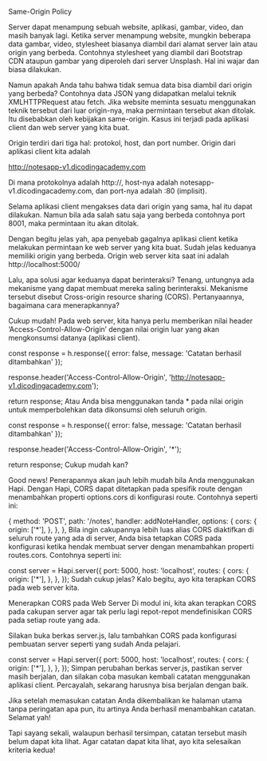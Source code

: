 Same-Origin Policy

Server dapat menampung sebuah website, aplikasi, gambar, video, dan masih banyak lagi. Ketika server menampung website, mungkin beberapa data gambar, video, stylesheet biasanya diambil dari alamat server lain atau origin yang berbeda. Contohnya stylesheet yang diambil dari Bootstrap CDN ataupun gambar yang diperoleh dari server Unsplash. Hal ini wajar dan biasa dilakukan.

Namun apakah Anda tahu bahwa tidak semua data bisa diambil dari origin yang berbeda? Contohnya data JSON yang didapatkan melalui teknik XMLHTTPRequest atau fetch. Jika website meminta sesuatu menggunakan teknik tersebut dari luar origin-nya, maka permintaan tersebut akan ditolak. Itu disebabkan oleh kebijakan same-origin. Kasus ini terjadi pada aplikasi client dan web server yang kita buat.

Origin terdiri dari tiga hal: protokol, host, dan port number. Origin dari aplikasi client kita adalah

http://notesapp-v1.dicodingacademy.com

Di mana protokolnya adalah http://, host-nya adalah notesapp-v1.dicodingacademy.com, dan port-nya adalah :80 (implisit).

Selama aplikasi client mengakses data dari origin yang sama, hal itu dapat dilakukan. Namun bila ada salah satu saja yang berbeda contohnya port 8001, maka permintaan itu akan ditolak.

Dengan begitu jelas yah, apa penyebab gagalnya aplikasi client ketika melakukan permintaan ke web server yang kita buat. Sudah jelas keduanya memiliki origin yang berbeda. Origin web server kita saat ini adalah http://localhost:5000/

Lalu, apa solusi agar keduanya dapat berinteraksi? Tenang, untungnya ada mekanisme yang dapat membuat mereka saling berinteraksi. Mekanisme tersebut disebut Cross-origin resource sharing (CORS). Pertanyaannya, bagaimana cara menerapkannya?

Cukup mudah! Pada web server, kita hanya perlu memberikan nilai header ‘Access-Control-Allow-Origin’ dengan nilai origin luar yang akan mengkonsumsi datanya (aplikasi client).

const response = h.response({ error: false, message: 'Catatan berhasil ditambahkan' });
 
response.header('Access-Control-Allow-Origin', 'http://notesapp-v1.dicodingacademy.com');
 
return response;
Atau Anda bisa menggunakan tanda * pada nilai origin untuk memperbolehkan data dikonsumsi oleh seluruh origin.

const response = h.response({ error: false, message: 'Catatan berhasil ditambahkan' });
 
response.header('Access-Control-Allow-Origin', '*');
 
return response;
Cukup mudah kan?

Good news! Penerapannya akan jauh lebih mudah bila Anda menggunakan Hapi. Dengan Hapi, CORS dapat ditetapkan pada spesifik route dengan menambahkan properti options.cors di konfigurasi route. Contohnya seperti ini:

{
  method: 'POST',
  path: '/notes',
  handler: addNoteHandler,
  options: {
    cors: {
      origin: ['*'],
    },
  },
},
Bila ingin cakupannya lebih luas alias CORS diaktifkan di seluruh route yang ada di server, Anda bisa tetapkan CORS pada konfigurasi ketika hendak membuat server dengan menambahkan properti routes.cors. Contohnya seperti ini:

const server = Hapi.server({
  port: 5000,
  host: 'localhost',
  routes: {
    cors: {
      origin: ['*'],
    },
  },
});
Sudah cukup jelas? Kalo begitu, ayo kita terapkan CORS pada web server kita.



Menerapkan CORS pada Web Server
Di modul ini, kita akan terapkan CORS pada cakupan server agar tak perlu lagi repot-repot mendefinisikan CORS pada setiap route yang ada.

Silakan buka berkas server.js, lalu tambahkan CORS pada konfigurasi pembuatan server seperti yang sudah Anda pelajari.

const server = Hapi.server({
  port: 5000,
  host: 'localhost',
  routes: {
    cors: {
      origin: ['*'],
    },
  },
});
Simpan perubahan berkas server.js, pastikan server masih berjalan, dan silakan coba masukan kembali catatan menggunakan aplikasi client. Percayalah, sekarang harusnya bisa berjalan dengan baik.

Jika setelah memasukan catatan Anda dikembalikan ke halaman utama tanpa peringatan apa pun, itu artinya Anda berhasil menambahkan catatan. Selamat yah!

Tapi sayang sekali, walaupun berhasil tersimpan, catatan tersebut masih belum dapat kita lihat. Agar catatan dapat kita lihat, ayo kita selesaikan kriteria kedua!
